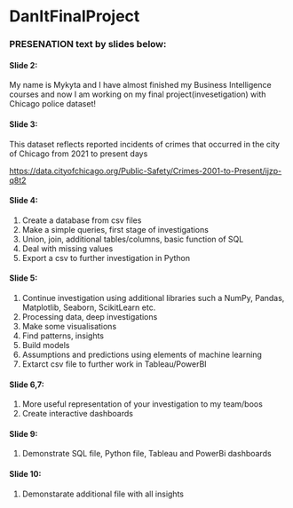 # DanItFinalProject

### PRESENATION text by slides below:


#### Slide 2:   

My name is Mykyta and I have almost finished my Business Intelligence courses and now I am working on my final project(invesetigation) with Chicago police dataset!

   
#### Slide 3:

This dataset reflects reported incidents of crimes that occurred in the city of Chicago from 2021 to present days 

https://data.cityofchicago.org/Public-Safety/Crimes-2001-to-Present/ijzp-q8t2

#### Slide 4: 	    

1. Create a database from csv files
2. Make a simple queries, first stage of investigations
3. Union, join, additional tables/columns, basic function of SQL
4. Deal with missing values
5. Export a csv to further investigation in Python
              
#### Slide 5:      		

1. Continue investigation using additional libraries such a NumPy, Pandas, Matplotlib, Seaborn, ScikitLearn etc.
2. Processing data, deep investigations
3. Make some visualisations
4. Find patterns, insights
5. Build models
6. Assumptions and predictions using elements of machine learning
7. Extarct csv file to further work in Tableau/PowerBI

#### Slide 6,7:  

1. More useful representation of your investigation to my team/boos
2. Create interactive dashboards


#### Slide 9:

1. Demonstrate SQL file, Python file, Tableau and PowerBi dashboards

#### Slide 10:

1. Demonstarate additional file with all insights

